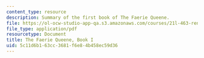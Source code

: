```yaml
---
content_type: resource
description: Summary of the first book of The Faerie Queene.
file: https://ol-ocw-studio-app-qa.s3.amazonaws.com/courses/21l-463-renaissance-literature-fall-2008/5c11d6b163cc3681f6e84b458ec59d36_t_far_qne_bk_i.pdf
file_type: application/pdf
resourcetype: Document
title: The Faerie Queene, Book I
uid: 5c11d6b1-63cc-3681-f6e8-4b458ec59d36
---
```

